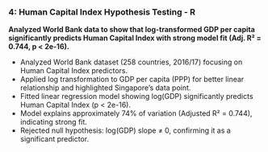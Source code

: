 
<h3>4: Human Capital Index Hypothesis Testing - R</h3>

<p><strong>Analyzed World Bank data to show that log-transformed GDP per capita significantly predicts Human Capital Index with strong model fit (Adj. R² = 0.744, p &lt; 2e-16).</strong></p>

<ul>
  <li>Analyzed World Bank dataset (258 countries, 2016/17) focusing on Human Capital Index predictors.</li>
  <li>Applied log transformation to GDP per capita (PPP) for better linear relationship and highlighted Singapore’s data point.</li>
  <li>Fitted linear regression model showing log(GDP) significantly predicts Human Capital Index (p &lt; 2e-16).</li>
  <li>Model explains approximately 74% of variation (Adjusted R² = 0.744), indicating strong fit.</li>
  <li>Rejected null hypothesis: log(GDP) slope ≠ 0, confirming it as a significant predictor.</li>
</ul>

